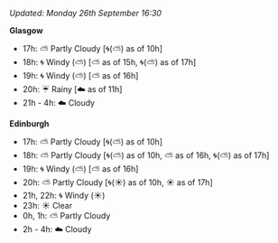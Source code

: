 *Updated: Monday 26th September 16:30*

**Glasgow**

* 17h: :partly_sunny: Partly Cloudy [:cyclone:(:partly_sunny:) as of 10h]
* 18h: :cyclone: Windy (:partly_sunny:) [:partly_sunny: as of 15h, :cyclone:(:partly_sunny:) as of 17h]
* 19h: :cyclone: Windy (:partly_sunny:) [:partly_sunny: as of 16h]
* 20h: :umbrella: Rainy [:cloud: as of 11h]
* 21h - 4h: :cloud: Cloudy

**Edinburgh**

* 17h: :partly_sunny: Partly Cloudy [:cyclone:(:partly_sunny:) as of 10h]
* 18h: :partly_sunny: Partly Cloudy [:cyclone:(:partly_sunny:) as of 10h, :partly_sunny: as of 16h, :cyclone:(:partly_sunny:) as of 17h]
* 19h: :cyclone: Windy (:partly_sunny:) [:partly_sunny: as of 16h]
* 20h: :partly_sunny: Partly Cloudy [:cyclone:(:sunny:) as of 10h, :sunny: as of 17h]
* 21h, 22h: :cyclone: Windy (:sunny:)
* 23h: :sunny: Clear
* 0h, 1h: :partly_sunny: Partly Cloudy
* 2h - 4h: :cloud: Cloudy
